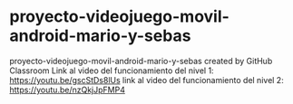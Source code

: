 # proyecto-videojuego-movil-android-mario-y-sebas
proyecto-videojuego-movil-android-mario-y-sebas created by GitHub Classroom
Link al video del funcionamiento del nivel 1: https://youtu.be/gscStDs8lUs
link al video del funcionamiento del nivel 2: https://youtu.be/nzQkjJpFMP4
